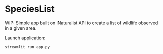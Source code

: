 # SpeciesList
WIP: Simple app built on iNaturalist API to create a list of wildlife observed in a given area. 




Launch application:
```
streamlit run app.py
```